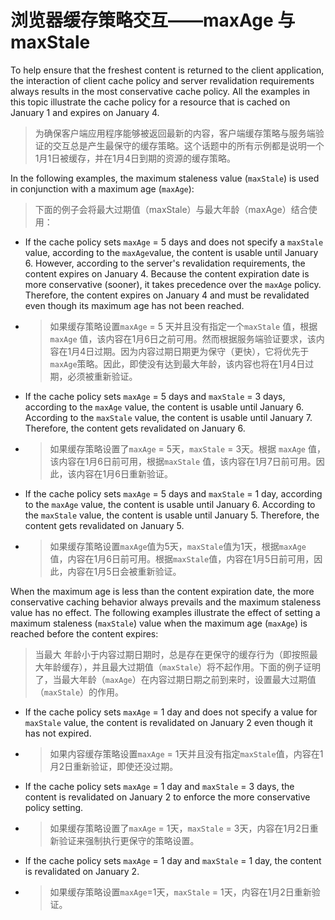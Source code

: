 # 浏览器缓存策略交互——maxAge 与 maxStale

To help ensure that the freshest content is returned to the client application, the interaction of client cache policy and server revalidation requirements always results in the most conservative cache policy. All the examples in this topic illustrate the cache policy for a resource that is cached on January 1 and expires on January 4.

> 为确保客户端应用程序能够被返回最新的内容，客户端缓存策略与服务端验证的交互总是产生最保守的缓存策略。这个话题中的所有示例都是说明一个1月1日被缓存，并在1月4日到期的资源的缓存策略。

In the following examples, the maximum staleness value (`maxStale`) is used in conjunction with a maximum age (`maxAge`):

> 下面的例子会将最大过期值（maxStale）与最大年龄（maxAge）结合使用：

- If the cache policy sets `maxAge` = 5 days and does not specify a `maxStale` value, according to the `maxAge`value, the content is usable until January 6. However, according to the server's revalidation requirements, the content expires on January 4. Because the content expiration date is more conservative (sooner), it takes precedence over the `maxAge` policy. Therefore, the content expires on January 4 and must be revalidated even though its maximum age has not been reached.

- > 如果缓存策略设置`maxAge` = 5 天并且没有指定一个`maxStale` 值，根据`maxAge` 值，该内容在1月6日之前可用。然而根据服务端验证要求，该内容在1月4日过期。因为内容过期日期更为保守（更快），它将优先于`maxAge`策略。因此，即使没有达到最大年龄，该内容也将在1月4日过期，必须被重新验证。

- If the cache policy sets `maxAge` = 5 days and `maxStale` = 3 days, according to the `maxAge` value, the content is usable until January 6. According to the `maxStale` value, the content is usable until January 7. Therefore, the content gets revalidated on January 6.

- > 如果缓存策略设置了`maxAge` = 5天，`maxStale` = 3天。根据 `maxAge` 值，该内容在1月6日前可用，根据`maxStale` 值，该内容在1月7日前可用。因此，该内容在1月6日重新验证。

- If the cache policy sets `maxAge` = 5 days and `maxStale` = 1 day, according to the `maxAge` value, the content is usable until January 6. According to the `maxStale` value, the content is usable until January 5. Therefore, the content gets revalidated on January 5.

- > 如果缓存策略设置`maxAge`值为5天，`maxStale`值为1天，根据`maxAge` 值，内容在1月6日前可用。根据`maxStale`值，内容在1月5日前可用，因此，内容在1月5日会被重新验证。

When the maximum age is less than the content expiration date, the more conservative caching behavior always prevails and the maximum staleness value has no effect. The following examples illustrate the effect of setting a maximum staleness (`maxStale`) value when the maximum age (`maxAge`) is reached before the content expires:

> 当最大 年龄小于内容过期日期时，总是存在更保守的缓存行为（即按照最大年龄缓存），并且最大过期值（`maxStale`）将不起作用。下面的例子证明了，当最大年龄（`maxAge`）在内容过期日期之前到来时，设置最大过期值（`maxStale`）的作用。

- If the cache policy sets `maxAge` = 1 day and does not specify a value for `maxStale` value, the content is revalidated on January 2 even though it has not expired.

- > 如果内容缓存策略设置`maxAge`  = 1天并且没有指定`maxStale`值，内容在1月2日重新验证，即使还没过期。

- If the cache policy sets `maxAge` = 1 day and `maxStale` = 3 days, the content is revalidated on January 2 to enforce the more conservative policy setting.

- > 如果缓存策略设置了`maxAge` = 1天，`maxStale` = 3天，内容在1月2日重新验证来强制执行更保守的策略设置。

- If the cache policy sets `maxAge` = 1 day and `maxStale` = 1 day, the content is revalidated on January 2.

- > 如果缓存策略设置`maxAge`=1天，`maxStale` = 1天，内容在1月2日重新验证。